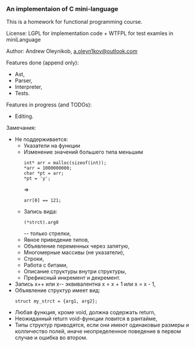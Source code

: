 ### An implementaion of C mini-language

This is a homework for functional programming course.

License: LGPL for implementation code + WTFPL for test examles in miniLanguage

Author: Andrew Oleynikob, a.oleyn1kov@outlook.com

Features done (append only):

- Ast,
- Parser,
- Interpreter,
- Tests.

Features in progress (and TODOs):

- Editing.

Замечания:

- Не поддерживается:
  - Указатели на функции
  - Изменение значений большего типа меньшим
    ```
    int* arr = malloc(sizeof(int));
    *arr = 1000000000;
    char *pt = arr;
    *pt = 'y'; 
    ```
    => 
    ```
    arr[0] == 121;
    ```
  - Запись вида:
    ```
    (*strct).arg0
    ``` 
    -- только стрелки,
  - Явное приведение типов,
  - Объявление переменных через запятую,
  - Многомерные массивы (не указатели),
  - Строки,
  - Работа с битами,
  - Описание структуры внутри структуры,
  - Префиксный инкремент и декремент.
- Запись x++ или x-- эквивалентна x = x + 1 или x = x - 1,
- Объявление структур имеет вид:
    ```
    struct my_strct = {arg1, arg2};
    ```
- Любая функция, кроме void, должна содержать return,
- Неожиданный return void-функции ловится в рантайме,
- Типы структур приводятся, если они имеют одинаковые размеры и колличество полей, иначе неопределенное поведение в первом случае и ошибка во втором.